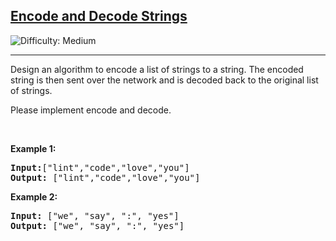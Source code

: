 <h2><a href="https://leetcode.com/problems/contains-duplicate">Encode and Decode Strings</a></h2> <img src='https://img.shields.io/badge/Difficulty-Medium-orange' alt='Difficulty: Medium' /><hr><p>Design an algorithm to encode a list of strings to a string. The encoded string is then sent over the network and is decoded back to the original list of strings.

Please implement encode and decode.</p>

<p>&nbsp;</p>
<p><strong class="example">Example 1:</strong></p>
<pre><strong>Input:</strong>["lint","code","love","you"]
<strong>Output:</strong> ["lint","code","love","you"]
</pre><p><strong class="example">Example 2:</strong></p>
<pre><strong>Input:</strong> ["we", "say", ":", "yes"]
<strong>Output:</strong> ["we", "say", ":", "yes"]

</pre>

